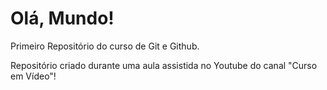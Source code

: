 # Olá, Mundo!
 Primeiro Repositório do curso de Git e Github.

 Repositório criado durante uma aula assistida no Youtube do canal "Curso em Vídeo"!
